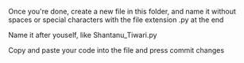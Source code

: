 Once you're done, create a new file in this folder, and name it without spaces or special characters with the file extension .py at the end

Name it after youself, like Shantanu_Tiwari.py

Copy and paste your code into the file and press commit changes
